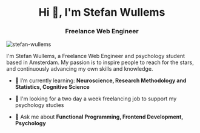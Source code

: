 <h1 align="center">Hi 👋, I'm Stefan Wullems</h1>
<h3 align="center">Freelance Web Engineer</h3>

<p align="left"> <img src="https://komarev.com/ghpvc/?username=stefan-wullems&label=Profile%20views&color=0e75b6&style=flat" alt="stefan-wullems" /> </p>

<p>
  I'm Stefan Wullems, a Freelance Web Engineer and psychology student based in Amsterdam. My passion is to inspire people to reach for the stars, and continuously advancing my own skills and knowledge.
</p>

- 🌱 I’m currently learning: **Neuroscience, Research Methodology and Statistics, Cognitive Science**

- 🤝 I'm looking for a two day a week freelancing job to support my psychology studies

- 💬 Ask me about **Functional Programming, Frontend Development, Psychology**

<p align="left">
</p>


